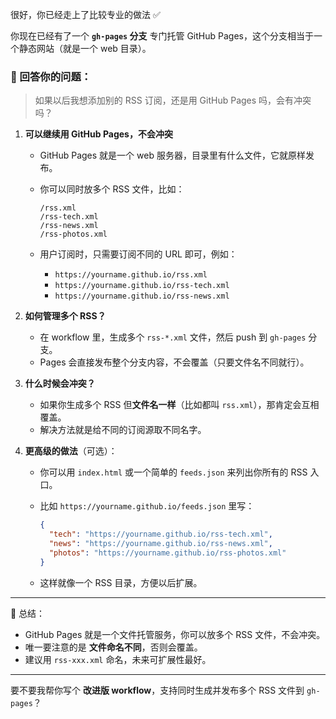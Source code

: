 很好，你已经走上了比较专业的做法 ✅

你现在已经有了一个 **`gh-pages` 分支** 专门托管 GitHub Pages，这个分支相当于一个静态网站（就是一个 web 目录）。

### 🔑 回答你的问题：

> 如果以后我想添加别的 RSS 订阅，还是用 GitHub Pages 吗，会有冲突吗？

1. **可以继续用 GitHub Pages，不会冲突**

   * GitHub Pages 就是一个 web 服务器，目录里有什么文件，它就原样发布。
   * 你可以同时放多个 RSS 文件，比如：

     ```
     /rss.xml
     /rss-tech.xml
     /rss-news.xml
     /rss-photos.xml
     ```
   * 用户订阅时，只需要订阅不同的 URL 即可，例如：

     * `https://yourname.github.io/rss.xml`
     * `https://yourname.github.io/rss-tech.xml`
     * `https://yourname.github.io/rss-news.xml`

2. **如何管理多个 RSS？**

   * 在 workflow 里，生成多个 `rss-*.xml` 文件，然后 push 到 `gh-pages` 分支。
   * Pages 会直接发布整个分支内容，不会覆盖（只要文件名不同就行）。

3. **什么时候会冲突？**

   * 如果你生成多个 RSS 但**文件名一样**（比如都叫 `rss.xml`），那肯定会互相覆盖。
   * 解决方法就是给不同的订阅源取不同名字。

4. **更高级的做法**（可选）：

   * 你可以用 `index.html` 或一个简单的 `feeds.json` 来列出你所有的 RSS 入口。
   * 比如 `https://yourname.github.io/feeds.json` 里写：

     ```json
     {
       "tech": "https://yourname.github.io/rss-tech.xml",
       "news": "https://yourname.github.io/rss-news.xml",
       "photos": "https://yourname.github.io/rss-photos.xml"
     }
     ```
   * 这样就像一个 RSS 目录，方便以后扩展。

---

📌 总结：

* GitHub Pages 就是一个文件托管服务，你可以放多个 RSS 文件，不会冲突。
* 唯一要注意的是 **文件命名不同**，否则会覆盖。
* 建议用 `rss-xxx.xml` 命名，未来可扩展性最好。

---

要不要我帮你写个 **改进版 workflow**，支持同时生成并发布多个 RSS 文件到 `gh-pages`？
